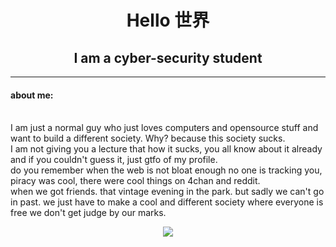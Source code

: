 <h1 align="center">Hello 世界</h1>
<h2 align="center">
I am a cyber-security student
</h2>

---

<h4>about me:</h4> <br>
I am just a normal guy who just loves computers and opensource stuff and want to build a different society.
Why? because this society sucks.<br>
I am not giving you a lecture that how it sucks, you all know about it already and if you couldn't guess it, just gtfo of my profile.<br>
do you remember when the web is not bloat enough no one is tracking you, piracy was cool, there were cool things on 4chan and reddit.<br>
when we got friends. that vintage evening in the park. but sadly we can't go in past.
we just have to make a cool and different society where everyone is free we don't get judge by our marks.

<p align="center">
<img src="https://img.shields.io/github/followers/hackerW1?style=social">
</p>
<br>
